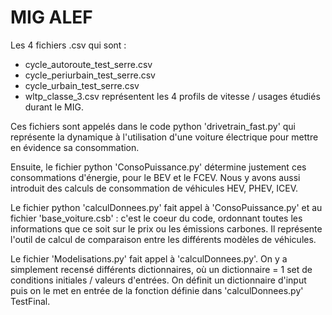 # MIG ALEF

Les 4 fichiers .csv qui sont : 
  - cycle_autoroute_test_serre.csv
  - cycle_periurbain_test_serre.csv
  - cycle_urbain_test_serre.csv
  - wltp_classe_3.csv
représentent les 4 profils de vitesse / usages étudiés durant le MIG. 

Ces fichiers sont appelés dans le code python 'drivetrain_fast.py' qui représente la dynamique à l'utilisation d'une voiture
électrique pour mettre en évidence sa consommation.

Ensuite, le fichier python 'ConsoPuissance.py' détermine justement ces consommations d'énergie, pour le BEV et le FCEV. 
Nous y avons aussi introduit des calculs de consommation de véhicules HEV, PHEV, ICEV. 

Le fichier python 'calculDonnees.py' fait appel à 'ConsoPuissance.py' et au fichier 'base_voiture.csb' :
c'est le coeur du code, ordonnant toutes les informations que ce soit sur le prix ou les émissions carbones. 
Il représente l'outil de calcul de comparaison entre les différents modèles de véhicules. 

Le fichier 'Modelisations.py' fait appel à 'calculDonnees.py'. On y a simplement recensé différents dictionnaires, 
où un dictionnaire = 1 set de conditions initiales / valeurs d'entrées. 
On définit un dictionnaire d'input puis on le met en entrée de la fonction définie dans 'calculDonnees.py' TestFinal.
